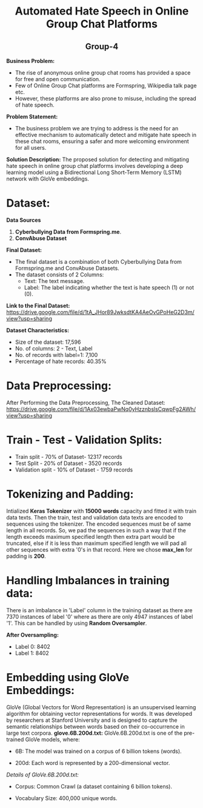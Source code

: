 <h1 align="center">Automated Hate Speech in Online Group Chat Platforms </h1>
<h2 align="center"> Group-4</h2>

**Business Problem:**
* The rise of anonymous online group chat rooms has provided a space for free and open communication.
* Few of Online Group Chat platforms are Formspring, Wikipedia talk page etc.
* However, these platforms are also prone to misuse, including the spread of hate speech. 


**Problem Statement:** 
* The business problem we are trying to address is the need for an effective mechanism to automatically detect and mitigate hate speech in these chat rooms, ensuring a safer and more welcoming environment for all users.

**Solution Description:**
The proposed solution for detecting and mitigating hate speech in online group chat platforms involves developing a deep learning model using a Bidirectional Long Short-Term Memory (LSTM) network with GloVe embeddings.

# Dataset:
**Data Sources**

1. **Cyberbullying Data from Formspring.me**.
2. **ConvAbuse Dataset**

**Final Dataset:**

* The final dataset is a combination of both Cyberbullying Data from Formspring.me and ConvAbuse Datasets.
* The dataset consists of 2 Columns:
  * Text: The text message.
  * Label: The label indicating whether the text is hate speech (1) or not (0).

**Link to the Final Dataset:** https://drive.google.com/file/d/1tA_JHor89JwksdtKA4AeOvGPoHeG2D3m/view?usp=sharing

**Dataset Characteristics:**
* Size of the dataset: 17,596
* No. of columns: 2 - Text, Label
* No. of records with label=1: 7,100
* Percentage of hate records: 40.35%

# Data Preprocessing:
After Performing the Data Preprocessing, The Cleaned Dataset: https://drive.google.com/file/d/1Ax03ewbaPwNq0yHzznbslsCqwpFg2AWh/view?usp=sharing

# Train - Test - Validation Splits:
* Train split - 70% of Dataset- 12317 records
* Test Split - 20% of Dataset - 3520 records
* Validation split - 10% of Dataset - 1759 records

# Tokenizing and Padding:
Intialized **Keras Tokenizer** with **15000 words** capacity and fitted it with train data texts. Then the train, test and validation data texts are encoded to sequences using the tokenizer. The encoded sequences must be of same length in all records. So, we pad the sequences in such a way that if the length exceeds maximum specified length then extra part would be truncated, else if it is less than maximum specified length we will pad all other sequences with extra '0's in that record. Here we chose **max_len** for padding is **200**.
# Handling Imbalances in training data:
There is an imbalance in 'Label' column in the training dataset as there are 7370 instances of label '0' where as there are only 4947 instances of label '1'.
This can be handled by using **Random Oversampler**.

**After Oversampling:**
* Label 0: 8402
* Label 1: 8402

# Embedding using GloVe Embeddings:
GloVe (Global Vectors for Word Representation) is an unsupervised learning algorithm for obtaining vector representations for words. It was developed by researchers at Stanford University and is designed to capture the semantic relationships between words based on their co-occurrence in large text corpora.
**glove.6B.200d.txt:**
GloVe.6B.200d.txt is one of the pre-trained GloVe models, where:

* 6B: The model was trained on a corpus of 6 billion tokens (words).

* 200d: Each word is represented by a 200-dimensional vector.

*Details of GloVe.6B.200d.txt:*

* Corpus: Common Crawl (a dataset containing 6 billion tokens).

* Vocabulary Size: 400,000 unique words.
